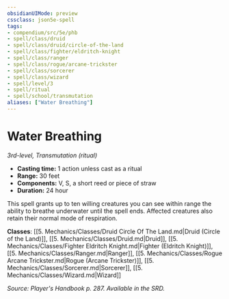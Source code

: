 ```yaml
---
obsidianUIMode: preview
cssclass: json5e-spell
tags:
- compendium/src/5e/phb
- spell/class/druid
- spell/class/druid/circle-of-the-land
- spell/class/fighter/eldritch-knight
- spell/class/ranger
- spell/class/rogue/arcane-trickster
- spell/class/sorcerer
- spell/class/wizard
- spell/level/3
- spell/ritual
- spell/school/transmutation
aliases: ["Water Breathing"]
---
```

# Water Breathing
*3rd-level, Transmutation (ritual)*  

- **Casting time:** 1 action unless cast as a ritual
- **Range:** 30 feet
- **Components:** V, S, a short reed or piece of straw
- **Duration:** 24 hour

This spell grants up to ten willing creatures you can see within range the ability to breathe underwater until the spell ends. Affected creatures also retain their normal mode of respiration.

**Classes**: [[5. Mechanics/Classes/Druid Circle Of The Land.md|Druid (Circle of the Land)]], [[5. Mechanics/Classes/Druid.md|Druid]], [[5. Mechanics/Classes/Fighter Eldritch Knight.md|Fighter (Eldritch Knight)]], [[5. Mechanics/Classes/Ranger.md|Ranger]], [[5. Mechanics/Classes/Rogue Arcane Trickster.md|Rogue (Arcane Trickster)]], [[5. Mechanics/Classes/Sorcerer.md|Sorcerer]], [[5. Mechanics/Classes/Wizard.md|Wizard]]

*Source: Player's Handbook p. 287. Available in the SRD.*